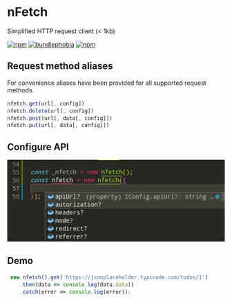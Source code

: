 # nFetch
Simplified HTTP request client (< 1kb)

[![npm](https://img.shields.io/npm/v/nfetch.svg)](https://www.npmjs.com/package/nfetch)
[![bundlephobia](https://img.shields.io/bundlephobia/minzip/nfetch.svg?style=flat)](https://bundlephobia.com/result?p=nfetch)
[![npm](https://img.shields.io/npm/dm/nfetch.svg)](https://www.npmjs.com/package/nfetch)


## Request method aliases
For convenience aliases have been provided for all supported request methods.

```js
nfetch.get(url[, config])
nfetch.delete(url[, config])
nfetch.post(url[, data[, config]])
nfetch.put(url[, data[, config]])
```

## Configure API
![Config](./config-demo.png)

## Demo
```js
 new nfetch().get('https://jsonplaceholder.typicode.com/todos/1')
    .then(data => console.log(data.data))
    .catch(error => console.log(error));
```
